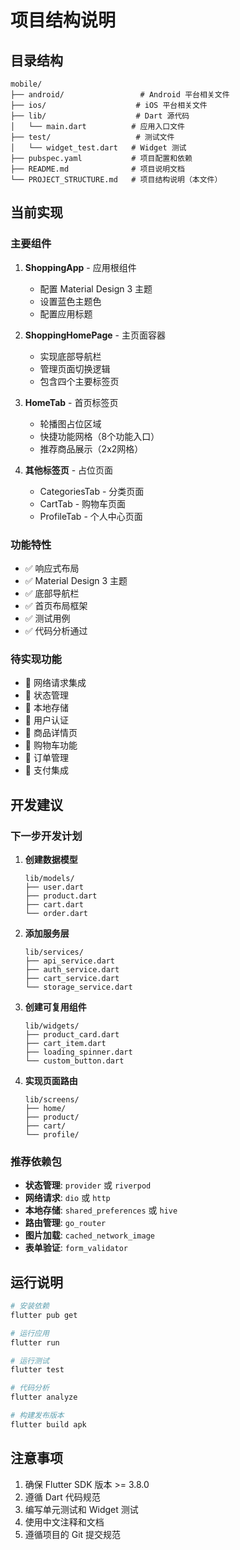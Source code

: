 # 项目结构说明

## 目录结构

```
mobile/
├── android/                 # Android 平台相关文件
├── ios/                    # iOS 平台相关文件
├── lib/                    # Dart 源代码
│   └── main.dart          # 应用入口文件
├── test/                   # 测试文件
│   └── widget_test.dart   # Widget 测试
├── pubspec.yaml           # 项目配置和依赖
├── README.md              # 项目说明文档
└── PROJECT_STRUCTURE.md   # 项目结构说明（本文件）
```

## 当前实现

### 主要组件

1. **ShoppingApp** - 应用根组件

   - 配置 Material Design 3 主题
   - 设置蓝色主题色
   - 配置应用标题

2. **ShoppingHomePage** - 主页面容器

   - 实现底部导航栏
   - 管理页面切换逻辑
   - 包含四个主要标签页

3. **HomeTab** - 首页标签页

   - 轮播图占位区域
   - 快捷功能网格（8个功能入口）
   - 推荐商品展示（2x2网格）

4. **其他标签页** - 占位页面
   - CategoriesTab - 分类页面
   - CartTab - 购物车页面
   - ProfileTab - 个人中心页面

### 功能特性

- ✅ 响应式布局
- ✅ Material Design 3 主题
- ✅ 底部导航栏
- ✅ 首页布局框架
- ✅ 测试用例
- ✅ 代码分析通过

### 待实现功能

- 🔄 网络请求集成
- 🔄 状态管理
- 🔄 本地存储
- 🔄 用户认证
- 🔄 商品详情页
- 🔄 购物车功能
- 🔄 订单管理
- 🔄 支付集成

## 开发建议

### 下一步开发计划

1. **创建数据模型**

   ```
   lib/models/
   ├── user.dart
   ├── product.dart
   ├── cart.dart
   └── order.dart
   ```

2. **添加服务层**

   ```
   lib/services/
   ├── api_service.dart
   ├── auth_service.dart
   ├── cart_service.dart
   └── storage_service.dart
   ```

3. **创建可复用组件**

   ```
   lib/widgets/
   ├── product_card.dart
   ├── cart_item.dart
   ├── loading_spinner.dart
   └── custom_button.dart
   ```

4. **实现页面路由**
   ```
   lib/screens/
   ├── home/
   ├── product/
   ├── cart/
   └── profile/
   ```

### 推荐依赖包

- **状态管理**: `provider` 或 `riverpod`
- **网络请求**: `dio` 或 `http`
- **本地存储**: `shared_preferences` 或 `hive`
- **路由管理**: `go_router`
- **图片加载**: `cached_network_image`
- **表单验证**: `form_validator`

## 运行说明

```bash
# 安装依赖
flutter pub get

# 运行应用
flutter run

# 运行测试
flutter test

# 代码分析
flutter analyze

# 构建发布版本
flutter build apk
```

## 注意事项

1. 确保 Flutter SDK 版本 >= 3.8.0
2. 遵循 Dart 代码规范
3. 编写单元测试和 Widget 测试
4. 使用中文注释和文档
5. 遵循项目的 Git 提交规范
